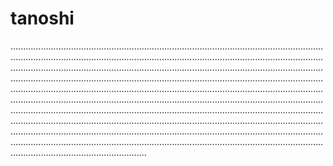 # tanoshi
..............................................................................................................................................................................................................................................................................................................................................................................................................................................................................................................................................................................................................................................................................................................................................................................................................................................................................................................................................................................................................................................................................................................................................................................................................................................................................................................................................
